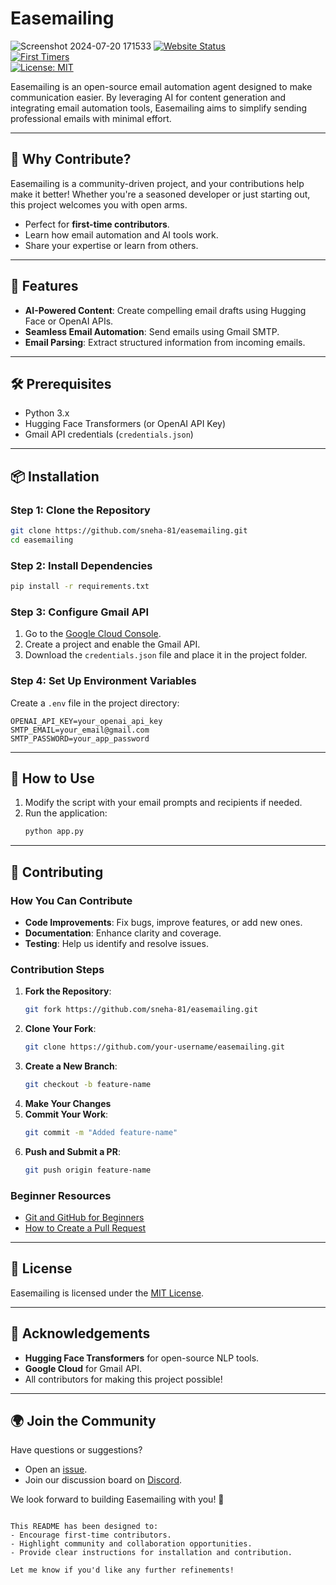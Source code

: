 # Easemailing
![Screenshot 2024-07-20 171533](https://github.com/user-attachments/assets/253c223a-d9bb-42fa-84fe-d034cdb7766a)
[![Website Status](https://img.shields.io/website?url=https%3A%2F%2Feasemailing.in)](https://easemailing6.wordpress.com/)  
[![First Timers](https://img.shields.io/badge/first--timers--friendly-blue.svg?style=flat-square)](https://www.firsttimersonly.com/)  
[![License: MIT](https://img.shields.io/badge/License-MIT-yellow.svg)](https://opensource.org/licenses/MIT)

Easemailing is an open-source email automation agent designed to make communication easier. By leveraging AI for content generation and integrating email automation tools, Easemailing aims to simplify sending professional emails with minimal effort.

---

## 🎉 Why Contribute?  

Easemailing is a community-driven project, and your contributions help make it better! Whether you're a seasoned developer or just starting out, this project welcomes you with open arms.  

- Perfect for **first-time contributors**.  
- Learn how email automation and AI tools work.  
- Share your expertise or learn from others.  

---

## 🚀 Features  

- **AI-Powered Content**: Create compelling email drafts using Hugging Face or OpenAI APIs.  
- **Seamless Email Automation**: Send emails using Gmail SMTP.  
- **Email Parsing**: Extract structured information from incoming emails.  

---

## 🛠 Prerequisites  

- Python 3.x  
- Hugging Face Transformers (or OpenAI API Key)  
- Gmail API credentials (`credentials.json`)  

---

## 📦 Installation  

### Step 1: Clone the Repository  
```bash
git clone https://github.com/sneha-81/easemailing.git
cd easemailing
```  

### Step 2: Install Dependencies  
```bash
pip install -r requirements.txt
```  

### Step 3: Configure Gmail API  
1. Go to the [Google Cloud Console](https://console.cloud.google.com/).  
2. Create a project and enable the Gmail API.  
3. Download the `credentials.json` file and place it in the project folder.  

### Step 4: Set Up Environment Variables  
Create a `.env` file in the project directory:  
```env
OPENAI_API_KEY=your_openai_api_key  
SMTP_EMAIL=your_email@gmail.com  
SMTP_PASSWORD=your_app_password  
```  

---

## 🤖 How to Use  

1. Modify the script with your email prompts and recipients if needed.  
2. Run the application:  
   ```bash
   python app.py
   ```  

---

## 🌟 Contributing  

### How You Can Contribute  
- **Code Improvements**: Fix bugs, improve features, or add new ones.  
- **Documentation**: Enhance clarity and coverage.  
- **Testing**: Help us identify and resolve issues.  

### Contribution Steps  
1. **Fork the Repository**:  
   ```bash
   git fork https://github.com/sneha-81/easemailing.git
   ```  
2. **Clone Your Fork**:  
   ```bash
   git clone https://github.com/your-username/easemailing.git
   ```  
3. **Create a New Branch**:  
   ```bash
   git checkout -b feature-name
   ```  
4. **Make Your Changes**  
5. **Commit Your Work**:  
   ```bash
   git commit -m "Added feature-name"
   ```  
6. **Push and Submit a PR**:  
   ```bash
   git push origin feature-name
   ```  

### Beginner Resources  
- [Git and GitHub for Beginners](https://guides.github.com/introduction/git-handbook/)  
- [How to Create a Pull Request](https://opensource.com/article/19/7/create-pull-request-github)  

---

## 📜 License  

Easemailing is licensed under the [MIT License](LICENSE).  

---

## 🤝 Acknowledgements  

- **Hugging Face Transformers** for open-source NLP tools.  
- **Google Cloud** for Gmail API.  
- All contributors for making this project possible!  

---

## 🌍 Join the Community  

Have questions or suggestions?  
- Open an [issue](https://github.com/sneha-81/easemailing/issues).  
- Join our discussion board on [Discord](https://discord.com/invite/easemailing).  

We look forward to building Easemailing with you! 🌟  
```

This README has been designed to:  
- Encourage first-time contributors.  
- Highlight community and collaboration opportunities.  
- Provide clear instructions for installation and contribution.  

Let me know if you'd like any further refinements!
